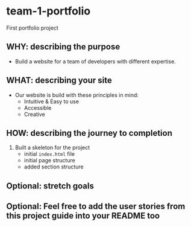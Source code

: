 # team-1-portfolio
First portfolio project 

## WHY: describing the purpose

- Build a website for a team of developers with different expertise.  

## WHAT: describing your site

- Our website is build with these principles in mind: 
	- Intuitive & Easy to use 
	- Accessible 
	- Creative

## HOW: describing the journey to completion

1. Built a skeleton for the project 
	- initial `index.html` file
	- initial page structure
	- added section structure 



## Optional: stretch goals 

## Optional: Feel free to add the user stories from this project guide into your README too

